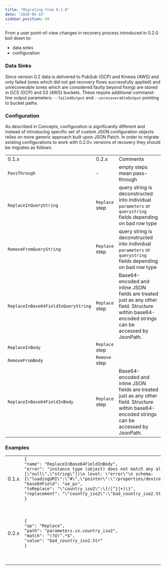 ```yaml
---
title: "Migrating from 0.1.0"
date: "2020-04-15"
sidebar_position: 60
---
```


From a user point-of-view changes in recovery process introduced in 0.2.0 boil down to:

- data sinks
- configuration

### Data Sinks

Since version 0.2 data is delivered to PubSub (GCP) and Kinesis (AWS) and only failed (ones which did not get recovery flows successfully applied) and unrecoverable (ones which are considered faulty beyond fixing) are stored in GCS (GCP) and S3 (AWS) buckets. These require additional command-line output parameters: `--failedOutput` and `--unrecoverableOutput` pointing to bucket paths.

### Configuration

As described in Concepts, configuration is significantly different and instead of introducing specific set of custom JSON configuration objects relies on more generic approach built upon JSON Patch. In order to migrate existing configurations to work with 0.2.0+ versions of recovery they should be migrates as follows:

<table><tbody><tr><td>0.1.x</td><td>0.2.x</td><td>Comments</td></tr><tr><td><code>PassThrough</code></td><td>-</td><td>empty steps mean pass-through</td></tr><tr><td><code>ReplaceInQueryString</code></td><td><code>Replace</code> step</td><td>query string is deconstructed into individual <code>parameters</code> or <code>querystring</code> fields depending on bad row type</td></tr><tr><td><code>RemoveFromQueryString</code></td><td><code>Replace</code> step</td><td>query string is deconstructed into individual <code>parameters</code> or <code>querystring</code> fields depending on bad row type</td></tr><tr><td><code>ReplaceInBase64FieldInQueryString</code></td><td><code>Replace</code> step</td><td>Base64-encoded and inline JSON fields are treated just as any other field. Structure within base64-encoded strings can be accessed by JsonPath.</td></tr><tr><td><code>ReplaceInBody</code></td><td><code>Replace</code> step</td><td></td></tr><tr><td><code>RemoveFromBody</code></td><td><code>Remove</code> step</td><td></td></tr><tr><td><code>ReplaceInBase64FieldInBody</code></td><td><code>Replace</code> step</td><td>Base64-encoded and inline JSON fields are treated just as any other field. Structure within base64-encoded strings can be accessed by JsonPath.</td></tr></tbody></table>

### Examples

<table><tbody><tr><td class="has-text-align-left" data-align="left">0.1.x</td><td class="has-text-align-left" data-align="left"><code>{<br/>"name": "ReplaceInBase64FieldInBody",<br/>"error": "instance type (object) does not match any allowed primitive type (allowed: [\"null\",\"string\"])\n level: \"error\"\n schema: {\"loadingURI\":\"#\",\"pointer\":\"/properties/device/properties/geo/properties/country_iso2\"}",<br/>"base64Field": "ue_px",<br/>"toReplace": "\"country_iso2\":\{([^}]+)\}",<br/>"replacement": "\"country_iso2\":\"bad_country_iso2.Str\""<br/>}</code></td><td></td></tr><tr><td class="has-text-align-left" data-align="left">0.2.x</td><td class="has-text-align-left" data-align="left"><code>{<br/>"op": "Replace",<br/>"path": "parameters.cx.country_iso2",<br/>"match": "(?U)^.*$",<br/>"value": "bad_country_iso2.Str"<br/>}</code></td><td>If the step is to be applied only to those rows that contain specific values the step may be combined with a condition, ie:<br/><code>{<br/>"op": "Test",<br/>"path": "parameters.cx.country_iso2",<br/>"value": { "regex": ".*"}<br/>}</code></td></tr></tbody></table>
